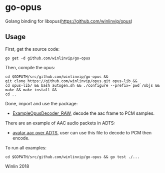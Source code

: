 # go-opus

Golang binding for libopus(https://github.com/winlinvip/opus)

## Usage

First, get the source code:

```
go get -d github.com/winlinvip/go-opus
```

Then, compile the opus:

```
cd $GOPATH/src/github.com/winlinvip/go-opus &&
git clone https://github.com/winlinvip/opus.git opus-lib &&
cd opus-lib/ && bash autogen.sh && ./configure --prefix=`pwd`/objs && make && make install &&
cd ..
```

Done, import and use the package:

* [ExampleOpusDecoder_RAW](opus/example_test.go#L24), decode the aac frame to PCM samples.

There are an example of AAC audio packets in ADTS:

* [avatar aac over ADTS](https://github.com/winlinvip/go-fdkaac/blob/master/doc/adts_data.go), user can use this file to decode to PCM then encode.

To run all examples:

```
cd $GOPATH/src/github.com/winlinvip/go-opus && go test ./...
```

Winlin 2018
